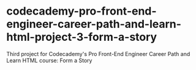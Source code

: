 # codecademy-pro-front-end-engineer-career-path-and-learn-html-project-3-form-a-story
Third project for Codecademy's Pro Front-End Engineer Career Path and Learn HTML course: Form a Story
